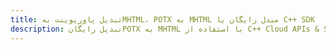 ---title: تبدیل پاورپوینت بهMHTML، POTX به MHTML مبدل رایگان یا C++ SDKdescription: تبدیل رایگانPOTX به MHTML با استفاده از C++ Cloud APIs & SDK. همچنین اسناد Microsoft PowerPoint را در Cloud ایجاد، ویرایش و رندر کنید.---